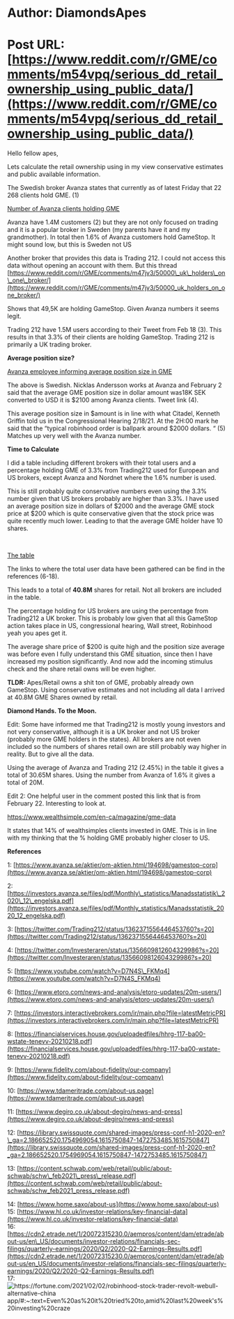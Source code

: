 # Author: DiamondsApes
# Post URL: [https://www.reddit.com/r/GME/comments/m54vpq/serious_dd_retail_ownership_using_public_data/](https://www.reddit.com/r/GME/comments/m54vpq/serious_dd_retail_ownership_using_public_data/)


Hello fellow apes,

Lets calculate the retail ownership using in my view conservative estimates and public available information.   


 The Swedish broker Avanza states that currently as of latest Friday that 22 268 clients hold GME. (1)  


[Number of Avanza clients holding GME](https://preview.redd.it/p2j129gw72n61.png?width=355&format=png&auto=webp&s=f720a77e0621d6a81281d37b3224ca3906260460)

Avanza have 1.4M customers (2) but they are not only focused on trading and it is a popular broker in Sweden (my parents have it and my grandmother). In total then 1.6% of Avanza customers hold GameStop. It might sound low, but this is Sweden not US 

Another broker that provides this data is Trading 212. I could not access this data without opening an account with them. But this thread [https://www.reddit.com/r/GME/comments/m47jv3/50000\_uk\_holders\_on\_one\_broker/](https://www.reddit.com/r/GME/comments/m47jv3/50000_uk_holders_on_one_broker/)

Shows that 49,5K are holding GameStop. Given Avanza numbers it seems legit.

Trading 212 have 1.5M users according to their Tweet from Feb 18 (3). This results in that 3.3% of their clients are holding GameStop. Trading 212 is primarily a UK trading broker. 

  
**Average position size?**

[Avanza employee informing average position size in GME](https://preview.redd.it/mty4z0ae82n61.png?width=598&format=png&auto=webp&s=3217ed74382abf63b442f88bfc736ec41a282de2)

The above is Swedish. Nicklas Andersson works at Avanza and February 2 said that the average GME position size in dollar amount was18K SEK converted to USD it is $2100 among Avanza clients. Tweet link (4).

This average position size in $amount is in line with what Citadel, Kenneth Griffin told us in the Congressional Hearing 2/18/21. At the 2H:00 mark he said that the “typical robinhood order is ballpark around $2000 dollars. “ (5) Matches up very well with the Avanza number.

**Time to Calculate** 

I did a table including different brokers with their total users and a percentage holding GME of 3.3% from Trading212 used for European and US brokers, except Avanza and Nordnet where the 1.6% number is used. 

This is still probably quite conservative numbers even using the 3.3% number given that US brokers probably are higher than 3.3%. I have used an average position size in dollars of $2000 and the average GME stock price at $200 which is quite conservative given that the stock price was quite recently much lower. Leading to that the average GME holder have 10 shares.

&#x200B;

[The table ](https://preview.redd.it/fgik8kx792n61.png?width=623&format=png&auto=webp&s=4730068b79566ad2b82588ac6cf9962cf611b740)

The links to where the total user data have been gathered can be find in the references (6-18).

This leads to a total of **40.8M** shares for retail. Not all brokers are included in the table.

The percentage holding for US brokers are using the percentage from Trading212 a UK broker. This is probably low given that all this GameStop action takes place in US, congressional hearing, Wall street, Robinhood yeah you apes get it. 

The average share price of $200 is quite high and the position size average was before even I fully understand this GME situation, since then I have increased my position significantly. And now add the incoming stimulus check and the share retail owns will be even higher.

**TLDR:** Apes/Retail owns a shit ton of GME, probably already own GameStop. Using conservative estimates and not including all data I arrived at 40.8M GME Shares owned by retail.   
 

**Diamond Hands. To the Moon.**    




Edit: Some have informed me that Trading212 is mostly young investors and not very conservative, although it is a UK broker and not US broker (probably more GME holders in the states). All brokers are not even included so the numbers of shares retail own are still probably way higher in reality. But to give all the data.

Using the average of Avanza and Trading 212 (2.45%) in the table it gives a total of 30.65M shares. Using the number from Avanza of 1.6% it gives a total of 20M.
  

Edit 2:  One helpful user in the comment posted this link that is from February 22. Interesting to look at. 

https://www.wealthsimple.com/en-ca/magazine/gme-data

It states that 14% of wealthsimples clients invested in GME. This is in line with my thinking that the % holding GME probably higher closer to US. 


**References**

 1: [https://www.avanza.se/aktier/om-aktien.html/194698/gamestop-corp](https://www.avanza.se/aktier/om-aktien.html/194698/gamestop-corp)

2: [https://investors.avanza.se/files/pdf/Monthly\_statistics/Manadsstatistik\_2020\_12\_engelska.pdf](https://investors.avanza.se/files/pdf/Monthly_statistics/Manadsstatistik_2020_12_engelska.pdf)

3: [https://twitter.com/Trading212/status/1362371556446453760?s=20](https://twitter.com/Trading212/status/1362371556446453760?s=20)

4:  [https://twitter.com/Investeraren/status/1356609812604329986?s=20](https://twitter.com/Investeraren/status/1356609812604329986?s=20)

5: [https://www.youtube.com/watch?v=D7N4S\_FKMq4](https://www.youtube.com/watch?v=D7N4S_FKMq4)

6:  [https://www.etoro.com/news-and-analysis/etoro-updates/20m-users/](https://www.etoro.com/news-and-analysis/etoro-updates/20m-users/)

7: [https://investors.interactivebrokers.com/ir/main.php?file=latestMetricPR](https://investors.interactivebrokers.com/ir/main.php?file=latestMetricPR)

8: [https://financialservices.house.gov/uploadedfiles/hhrg-117-ba00-wstate-tenevv-20210218.pdf](https://financialservices.house.gov/uploadedfiles/hhrg-117-ba00-wstate-tenevv-20210218.pdf)

9: [https://www.fidelity.com/about-fidelity/our-company](https://www.fidelity.com/about-fidelity/our-company)

10: [https://www.tdameritrade.com/about-us.page](https://www.tdameritrade.com/about-us.page)

11: [https://www.degiro.co.uk/about-degiro/news-and-press](https://www.degiro.co.uk/about-degiro/news-and-press)

12: [https://library.swissquote.com/shared-images/press-conf-h1-2020-en?\_ga=2.186652520.1754969054.1615750847-1472753485.1615750847](https://library.swissquote.com/shared-images/press-conf-h1-2020-en?_ga=2.186652520.1754969054.1615750847-1472753485.1615750847)

13: [https://content.schwab.com/web/retail/public/about-schwab/schw\_feb2021\_press\_release.pdf](https://content.schwab.com/web/retail/public/about-schwab/schw_feb2021_press_release.pdf)

14: [https://www.home.saxo/about-us](https://www.home.saxo/about-us)  
 15:   [https://www.hl.co.uk/investor-relations/key-financial-data](https://www.hl.co.uk/investor-relations/key-financial-data)  
 16: [https://cdn2.etrade.net/1/20072315230.0/aempros/content/dam/etrade/about-us/en\_US/documents/investor-relations/financials-sec-filings/quarterly-earnings/2020/Q2/2020-Q2-Earnings-Results.pdf](https://cdn2.etrade.net/1/20072315230.0/aempros/content/dam/etrade/about-us/en_US/documents/investor-relations/financials-sec-filings/quarterly-earnings/2020/Q2/2020-Q2-Earnings-Results.pdf)  
 17:  ![https://fortune.com/2021/02/02/robinhood-stock-trader-revolt-webull-alternative-china app/#:\~:text=Even%20as%20it%20tried%20to,amid%20last%20week's%20investing%20craze](https://fortune.com/2021/02/02/robinhood-stock-trader-revolt-webull-alternative-china%20app/#:~:text=Even%20as%20it%20tried%20to,amid%20last%20week's%20investing%20craze)